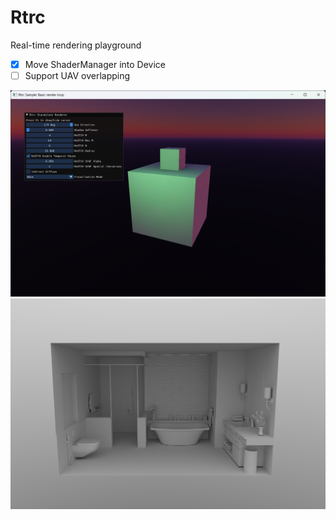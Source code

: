 # Rtrc

Real-time rendering playground

- [x] Move ShaderManager into Device
- [ ] Support UAV overlapping

![](./Gallery/00.png)
![](./Gallery/01.png)
